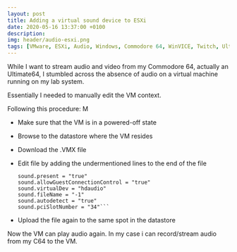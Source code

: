 ```yaml
---
layout: post
title: Adding a virtual sound device to ESXi
date: 2020-05-16 13:37:00 +0100
description:  
img: header/audio-esxi.png
tags: [VMware, ESXi, Audio, Windows, Commodore 64, WinVICE, Twitch, Ultimate64]
---
```

While I want to stream audio and video from my Commodore 64, actually an Ultimate64, I stumbled across the absence of audio on a virtual machine running on my lab system.

Essentially I needed to manually edit the VM context. 

Following this procedure:
M
*	Make sure that the VM is in a powered-off state
*	Browse to the datastore where the VM resides
*	Download the <InsertVirtualMachineName>.VMX file
*	Edit file by adding the undermentioned lines to the end of the file

	```Startup the VM again
	sound.present = "true"
	sound.allowGuestConnectionControl = "true"
	sound.virtualDev = "hdaudio"
	sound.fileName = "-1"
	sound.autodetect = "true"
	sound.pciSlotNumber = "34"```

*	Upload the file again to the same spot in the datastore


Now the VM can play audio again. In my case i can record/stream audio from my C64 to the VM.